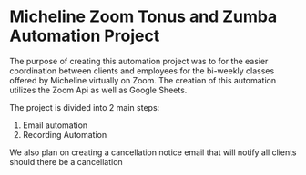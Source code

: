 # Micheline Zoom Tonus and Zumba Automation Project

The purpose of creating this automation project was to for the easier coordination between clients and employees for the bi-weekly classes offered by Micheline
virtually on Zoom. The creation of this automation utilizes the Zoom Api as well as Google Sheets. 

The project is divided into 2 main steps:

1. Email automation
2. Recording Automation

We also plan on creating a cancellation notice email that will notify all clients should there be a cancellation
